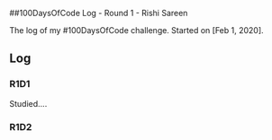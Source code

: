 ##100DaysOfCode Log - Round 1 - Rishi Sareen

The log of my #100DaysOfCode challenge. Started on [Feb 1, 2020].

## Log

### R1D1 
Studied....

### R1D2